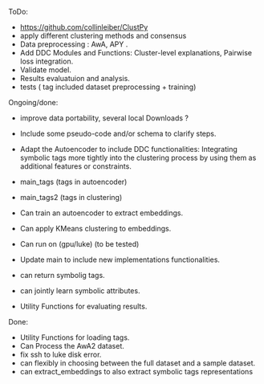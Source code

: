 ToDo:  
- https://github.com/collinleiber/ClustPy
- apply different clustering methods and consensus
- Data preprocessing : AwA, APY .
- Add DDC Modules and Functions: Cluster-level explanations, Pairwise loss integration.
- Validate model.
- Results evaluatuion and analysis.
- tests ( tag included dataset preprocessing + training)

Ongoing/done:  

- improve data portability, several local Downloads ?

- Include some pseudo-code and/or schema to clarify steps.
- Adapt the Autoencoder to include DDC functionalities: Integrating symbolic tags more tightly into the clustering process by using them as additional features or constraints.
- main_tags (tags in autoencoder)
- main_tags2 (tags in clustering)
- Can train an autoencoder to extract embeddings.
- Can apply KMeans clustering to embeddings.
- Can run on (gpu/luke) (to be tested)
- Update main to include new implementations functionalities.
- can return symbolig tags.
- can jointly learn symbolic attributes.
- Utility Functions for evaluating results.

Done:  

- Utility Functions for loading tags.
- Can Process the AwA2 dataset.
- fix ssh to luke disk error.
- can flexibly in choosing between the full dataset and a sample dataset.
- can extract_embeddings to also extract symbolic tags representations